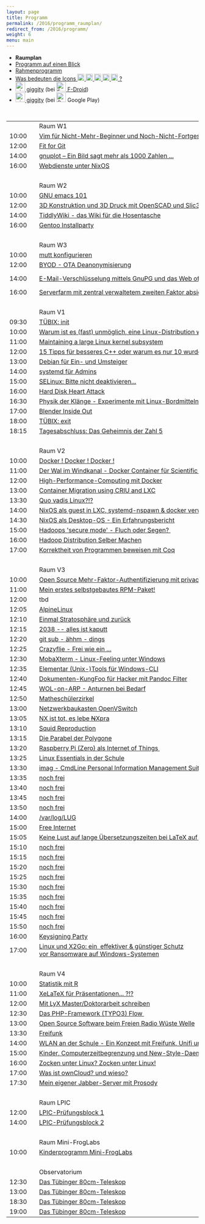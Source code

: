 ```yaml
---
layout: page
title: Programm
permalink: /2016/programm_raumplan/
redirect_from: /2016/programm/
weight: 6
menu: main
---
```


* <span style="font-weight: bold;">Raumplan</span>
* <a href="../programm_auf_einen_blick/">Programm auf einen Blick</a>
* <a href="../programm_rahmen/">Rahmenprogramm</a>
* <a href="../programm_was_bedeuten_die_icons">Was bedeuten die Icons <img height="18" width="18" src="../../images/workshop.svg"> <img height="18" width="18" src="../../images/talk.svg"> <img height="18" width="18" src="../../images/talk2.svg"> <img height="18" width="18" src="../../images/lightning.svg"> <img height="18" width="18" src="../../images/lpic.svg"> ?</a>
* <a href="https://f-droid.org/repository/browse/?fdid=net.gaast.giggity" target="_blank"><img height="25" src="../../images/giggity.png" alt="giggity-Logo" title="giggity-Logo" />&nbsp;giggity</a> (bei
<a href="https://f-droid.org/" target="_blank"><img height="25" src="../../images/fdroid.png" alt="F-Droid-Logo" title="F-Droid-Logo" />&nbsp;F-Droid</a>)
* <a href="https://play.google.com/store/apps/details?id=net.gaast.giggity" target="_blank"><img height="25" src="../../images/giggity.png" alt="giggity-Logo" title="giggity-Logo" />&nbsp;giggity</a> (bei
<img height="25" src="../../images/googleplay.png" alt="Google-Play-Logo" title="Google-Play-Logo" />&nbsp;Google Play)

<br/>

<table>

<tr><td></td><td></td><td>Raum W1</td></tr>
<tr><td>10:00</td><td><a class="work"></a></td><td><a href="../programm/toni-zimmer-vim-fuer-nicht-mehr-beginner-und-noch-nicht-fortgeschrittene">Vim&nbsp;für&nbsp;Nicht-Mehr-Beginner&nbsp;und&nbsp;Noch-Nicht-Fortgeschrittene</a></td><td>Toni&nbsp;Zimmer</td></tr>
<tr><td>12:00</td><td><a class="work"></a></td><td><a href="../programm/knut-franke-fit-for-git">Fit&nbsp;for&nbsp;Git</a></td><td>Knut&nbsp;Franke</td></tr>
<tr><td>14:00</td><td><a class="work"></a></td><td><a href="../programm/harald-koenig-gnuplot-ein-bild-sagt-mehr-als-1000-zahlen">gnuplot&nbsp;–&nbsp;Ein&nbsp;Bild&nbsp;sagt&nbsp;mehr&nbsp;als&nbsp;1000&nbsp;Zahlen&nbsp;...</a></td><td>Harald&nbsp;König</td></tr>
<tr><td>16:00</td><td><a class="work"></a></td><td><a href="../programm/paul-seitz-webdienste-unter-nixos">Webdienste&nbsp;unter&nbsp;NixOS</a></td><td>Paul&nbsp;Seitz</td></tr>
<tr><td>&nbsp;</td></tr>

<tr><td></td><td></td><td>Raum W2</td></tr>
<tr><td>10:00</td><td><a class="work"></a></td><td><a href="../programm/david-elias-kuenstle-gnu-emacs-101">GNU&nbsp;emacs&nbsp;101</a></td><td>David-Elias&nbsp;Künstle</td></tr>
<tr><td>12:00</td><td><a class="work"></a></td><td><a href="../programm/klaus-knopper-3d-konstruktion-und-3d-druck-mit-openscad-und-slic3r">3D&nbsp;Konstruktion&nbsp;und&nbsp;3D&nbsp;Druck&nbsp;mit&nbsp;OpenSCAD&nbsp;und&nbsp;Slic3r</a></td><td>Klaus&nbsp;Knopper</td></tr>
<tr><td>14:00</td><td><a class="work"></a></td><td><a href="../programm/matthias-windrich-tiddlywiki-das-wiki-fuer-die-hosentasche">TiddlyWiki&nbsp;-&nbsp;das&nbsp;Wiki&nbsp;für&nbsp;die&nbsp;Hosentasche</a></td><td>Matthias&nbsp;Windrich</td></tr>
<tr><td>16:00</td><td><a class="work"></a></td><td><a href="../programm/mark-schmidt-gentoo-installparty">Gentoo&nbsp;Installparty</a></td><td>Mark&nbsp;Schmidt,&nbsp;Andreas&nbsp;Stockmayer</td></tr>
<tr><td>&nbsp;</td></tr>

<tr><td></td><td></td><td>Raum W3</td></tr>
<tr><td>10:00</td><td><a class="work"></a></td><td><a href="../programm/sven-guckes-mutt-konfigurieren">mutt&nbsp;konfigurieren</a></td><td>Sven&nbsp;Guckes</td></tr>
<tr><td>12:00</td><td><a class="work"></a></td><td><a href="../programm/felix-bauer-byod-ota-deanonymisierung">BYOD&nbsp;-&nbsp;OTA&nbsp;Deanonymisierung</a></td><td>Felix&nbsp;Bauer</td></tr>
<tr><td>14:00</td><td><a class="work"></a></td><td><a href="../programm/michael-weiss-e-mail-verschluesselung-mittels-gnupg-und-das-web-of-trust">E-Mail-Verschlüsselung&nbsp;mittels&nbsp;GnuPG&nbsp;und&nbsp;das&nbsp;Web&nbsp;of&nbsp;Trust</a></td><td>Michael Weiss,&nbsp;Roman Schulte,<br/>Leo Dessani,&nbsp;Justin Humm</td></tr>
<tr><td>16:00</td><td><a class="work"></a></td><td><a href="../programm/cornelius-koelbel-serverfarm-mit-zentral-verwaltetem-zweiten-faktor-absichern">Serverfarm&nbsp;mit&nbsp;zentral&nbsp;verwaltetem&nbsp;zweiten&nbsp;Faktor&nbsp;absichern</a></td><td>Cornelius&nbsp;Kölbel</td></tr>
<tr><td>&nbsp;</td></tr>

<tr><td></td><td></td><td>Raum V1</td></tr>
<tr><td>09:30</td><td><a class="talk2"></a></td><td><a href="../programm/tuebix-init">TÜBIX: init</a></td><td>TÜBIX&nbsp;Orga-Team</td></tr>
<tr><td>10:00</td><td><a class="talk"></a></td><td><a href="../programm/carsten-emde-warum-ist-es-fast-unmoeglich-eine-linux-distribution-weiterzugeben">Warum&nbsp;ist&nbsp;es&nbsp;(fast)&nbsp;unmöglich,&nbsp;eine&nbsp;Linux-Distribution&nbsp;weiterzugeben?</a></td><td>Carsten&nbsp;Emde</td></tr>
<tr><td>11:00</td><td><a class="talk"></a></td><td><a href="../programm/arnd-bergmann-maintaining-a-large-linux-kernel-subsystem">Maintaining&nbsp;a&nbsp;large&nbsp;Linux&nbsp;kernel&nbsp;subsystem</a></td><td>Arnd&nbsp;Bergmann</td></tr>
<tr><td>12:00</td><td><a class="talk"></a></td><td><a href="../programm/rainer-grimm-15-tipps-fuer-besseres-cplusplus-oder-warum-es-nur-10-wurden">15&nbsp;Tipps&nbsp;für&nbsp;besseres&nbsp;C++&nbsp;oder&nbsp;warum&nbsp;es&nbsp;nur&nbsp;10&nbsp;wurden.</a></td><td>Rainer&nbsp;Grimm</td></tr>
<tr><td>13:00</td><td><a class="talk"></a></td><td><a href="../programm/andreas-mundt-debian-fuer-ein-und-umsteiger">Debian&nbsp;für&nbsp;Ein-&nbsp;und&nbsp;Umsteiger</a></td><td>Andreas&nbsp;Mundt</td></tr>
<tr><td>14:00</td><td><a class="talk"></a></td><td><a href="../programm/jonas-genannt-systemd-fuer-admins">systemd&nbsp;für&nbsp;Admins</a></td><td>Jonas&nbsp;Genannt</td></tr>
<tr><td>15:00</td><td><a class="talk"></a></td><td><a href="../programm/robert-scheck-selinux-bitte-nicht-deaktivieren">SELinux:&nbsp;Bitte&nbsp;nicht&nbsp;deaktivieren...</a></td><td>Robert&nbsp;Scheck</td></tr>
<tr><td>16:00</td><td><a class="talk"></a></td><td><a href="../programm/felix-bauer-hard-disk-heart-attack">Hard&nbsp;Disk&nbsp;Heart&nbsp;Attack</a></td><td>Felix&nbsp;Bauer</td></tr>
<tr><td>16:30</td><td><a class="talk"></a></td><td><a href="../programm/ingo-blechschmidt-physik-der-klaenge-experimente-mit-linux-bordmitteln">Physik&nbsp;der&nbsp;Klänge&nbsp;-&nbsp;Experimente&nbsp;mit&nbsp;Linux-Bordmitteln</a></td><td>Ingo&nbsp;Blechschmidt</td></tr>
<tr><td>17:00</td><td><a class="talk"></a></td><td><a href="../programm/thomas-dinges-blender-inside-out">Blender&nbsp;Inside&nbsp;Out</a></td><td>Thomas&nbsp;Dinges</td></tr>
<tr><td>18:00</td><td><a class="talk2"></a></td><td><a href="../programm/tuebix-exit">TÜBIX: exit</a></td><td>TÜBIX&nbsp;Orga-Team</td></tr>
<tr><td>18:15</td><td><a class="talk"></a></td><td><a href="../programm/ingo-blechschmidt-das-geheimnis-der-zahl-5/">Tagesabschluss:&nbsp;Das&nbsp;Geheimnis&nbsp;der&nbsp;Zahl&nbsp;5</a></td><td>Ingo&nbsp;Blechschmidt</td></tr>
<tr><td>&nbsp;</td></tr>

<tr><td></td><td></td><td>Raum V2</td></tr>
<tr><td>10:00</td><td><a class="talk"></a></td><td><a href="../programm/olaf-flebbe-docker-docker-docker">Docker&nbsp;!&nbsp;Docker&nbsp;!&nbsp;Docker&nbsp;!</a></td><td>Olaf&nbsp;Flebbe</td></tr>
<tr><td>11:00</td><td><a class="talk"></a></td><td><a href="../programm/holger-gantikow-der-wal-im-windkanal-docker-container-fuer-scientific-computing">Der&nbsp;Wal&nbsp;im&nbsp;Windkanal&nbsp;-&nbsp;Docker&nbsp;Container&nbsp;für&nbsp;Scientific&nbsp;Computing</a></td><td>Holger&nbsp;Gantikow</td></tr>
<tr><td>12:00</td><td><a class="talk"></a></td><td><a href="../programm/sebastian-klingberg-high-performance-computing-mit-docker">High-Performance-Computing&nbsp;mit&nbsp;Docker</a></td><td>Sebastian&nbsp;Klingberg</td></tr>
<tr><td>13:00</td><td><a class="talk"></a></td><td><a href="../programm/adrian-reber-container-migration-using-criu-and-lxc">Container&nbsp;Migration&nbsp;using&nbsp;CRIU&nbsp;and&nbsp;LXC</a></td><td>Adrian&nbsp;Reber</td></tr>
<tr><td>13:30</td><td><a class="talk"></a></td><td><a href="../programm/udo-seidel-quo-vadis-linux">Quo&nbsp;vadis&nbsp;Linux?!?</a></td><td>Udo&nbsp;Seidel</td></tr>
<tr><td>14:00</td><td><a class="talk"></a></td><td><a href="../programm/joachim-schiele-nixos-als-guest-in-lxc-systemd-nspawn-docker-verwenden">NixOS&nbsp;als&nbsp;guest&nbsp;in&nbsp;LXC,&nbsp;systemd-nspawn&nbsp;&&nbsp;docker&nbsp;verwenden</a></td><td>Joachim&nbsp;Schiele</td></tr>
<tr><td>14:30</td><td><a class="talk"></a></td><td><a href="../programm/matthias-beyer-nixos-als-desktop-os-ein-erfahrungsbericht">NixOS&nbsp;als&nbsp;Desktop-OS&nbsp;-&nbsp;Ein&nbsp;Erfahrungsbericht</a></td><td>Matthias&nbsp;Beyer</td></tr>
<tr><td>15:00</td><td><a class="talk"></a></td><td><a href="../programm/reiner-schlotte-hadoops-secure-mode-fluch-oder-segen">Hadoops&nbsp;'secure&nbsp;mode'&nbsp;-&nbsp;Fluch&nbsp;oder&nbsp;Segen?&nbsp;</a></td><td>Reiner&nbsp;Schlotte</td></tr>
<tr><td>16:00</td><td><a class="talk"></a></td><td><a href="../programm/olaf-flebbe-hadoop-distribution-selber-machen">Hadoop&nbsp;Distribution&nbsp;Selber&nbsp;Machen</a></td><td>Olaf&nbsp;Flebbe</td></tr>
<tr><td>17:00</td><td><a class="talk"></a></td><td><a href="../programm/peter-hrenka-korrektheit-von-programmen-beweisen-mit-coq">Korrektheit&nbsp;von&nbsp;Programmen&nbsp;beweisen&nbsp;mit&nbsp;Coq</a></td><td>Peter&nbsp;Hrenka</td></tr>
<tr><td>&nbsp;</td></tr>

<tr><td></td><td></td><td>Raum V3</td></tr>
<tr><td>10:00</td><td><a class="talk"></a></td><td><a href="../programm/cornelius-koelbel-open-source-mehr-faktor-authentifizierung-mit-privacyidea">Open&nbsp;Source&nbsp;Mehr-Faktor-Authentifizierung&nbsp;mit&nbsp;privacyIDEA</a></td><td>Cornelius&nbsp;Kölbel</td></tr>
<tr><td>11:00</td><td><a class="talk"></a></td><td><a href="../programm/robert-scheck-mein-erstes-selbstgebautes-rpm-paket">Mein&nbsp;erstes&nbsp;selbstgebautes&nbsp;RPM-Paket!</a></td><td>Robert&nbsp;Scheck</td></tr>
<tr><td>12:00</td><td><a class="light" name="firstlightningtalk"></a></td><td>tbd</td><td>tbd</td></tr>
<tr><td>12:05</td><td><a class="light"></a></td><td><a href="../programm/felix-bauer-alpinelinux">AlpineLinux</a></td><td>Felix&nbsp;Bauer</td></tr>
<tr><td>12:10</td><td><a class="light"></a></td><td><a href="../programm/ingo-blechschmidt-einmal-stratosphaere-und-zurueck">Einmal&nbsp;Stratosphäre&nbsp;und&nbsp;zurück</a></td><td>Ingo&nbsp;Blechschmidt</td></tr>
<tr><td>12:15</td><td><a class="light"></a></td><td><a href="../programm/arnd-bergmann-2038-alles-ist-kaputt">2038&nbsp;--&nbsp;alles&nbsp;ist&nbsp;kaputt</a></td><td>Arnd&nbsp;Bergmann</td></tr>
<tr><td>12:20</td><td><a class="light"></a></td><td><a href="../programm/peter-hrenka-git-sub-aehhm-dings">git&nbsp;sub&nbsp;-&nbsp;ähhm&nbsp;-&nbsp;dings</a></td><td>Peter&nbsp;Hrenka</td></tr>
<tr><td>12:25</td><td><a class="light"></a></td><td><a href="../programm/harald-koenig-crazyflie-frei-wie-ein">Crazyflie&nbsp;-&nbsp;Frei&nbsp;wie&nbsp;ein&nbsp;...</a></td><td>Harald&nbsp;König</td></tr>
<tr><td>12:30</td><td><a class="light"></a></td><td><a href="../programm/alexander-nehmer-mobaxterm-linux-feeling-unter-windows">MobaXterm&nbsp;-&nbsp;Linux-Feeling&nbsp;unter&nbsp;Windows</a></td><td>Alexander&nbsp;Nehmer</td></tr>
<tr><td>12:35</td><td><a class="light"></a></td><td><a href="../programm/sebastian-niedworok-elementar-unix-tools-fuer-windows-cli">Elementar&nbsp;(Unix-)Tools&nbsp;für&nbsp;Windows-CLI</a></td><td>Sebastian&nbsp;Niedworok</td></tr>
<tr><td>12:40</td><td><a class="light"></a></td><td><a href="../programm/david-elias-kuenstle-dokumenten-kungfoo-fuer-hacker-mit-pandoc-filter">Dokumenten-KungFoo&nbsp;für&nbsp;Hacker&nbsp;mit&nbsp;Pandoc&nbsp;Filter</a></td><td>David-Elias&nbsp;Künstle</td></tr>
<tr><td>12:45</td><td><a class="light"></a></td><td><a href="../programm/felix-bauer-wol-on-arp-anturnen-bei-bedarf">WOL-on-ARP&nbsp;-&nbsp;Anturnen&nbsp;bei&nbsp;Bedarf</a></td><td>Felix&nbsp;Bauer</td></tr>
<tr><td>12:50</td><td><a class="light"></a></td><td><a href="../programm/ingo-blechschmidt-matheschuelerzirkel">Matheschülerzirkel</a></td><td>Ingo&nbsp;Blechschmidt</td></tr>
<tr><td>13:00</td><td><a class="light"></a></td><td><a href="../programm/sebastian-klingberg-netzwerkbaukasten-openvswitch">Netzwerkbaukasten&nbsp;OpenVSwitch</a></td><td>Sebastian&nbsp;Klingberg</td></tr>
<tr><td>13:05</td><td><a class="light"></a></td><td><a href="../programm/alexander-berg-nx-ist-tot-es-lebe-xpra">NX&nbsp;ist&nbsp;tot,&nbsp;es&nbsp;lebe&nbsp;<del>N</del>Xpra</a></td><td>Alexander&nbsp;Berg</td></tr>
<tr><td>13:10</td><td><a class="light"></a></td><td><a href="../programm/felix-bauer-squid-reproduction">Squid&nbsp;Reproduction</a></td><td>Felix&nbsp;Bauer</td></tr>
<tr><td>13:15</td><td><a class="light"></a></td><td><a href="../programm/ingo-blechschmidt-die-parabel-der-polygone">Die&nbsp;Parabel&nbsp;der&nbsp;Polygone</a></td><td>Ingo&nbsp;Blechschmidt</td></tr>
<tr><td>13:20</td><td><a class="light"></a></td><td><a href="../programm/marcus-siegl-raspberry-pi-als-internet-of-things">Raspberry&nbsp;Pi&nbsp;(Zero)&nbsp;als&nbsp;Internet&nbsp;of&nbsp;Things&nbsp;</a></td><td>Marcus&nbsp;Siegl</td></tr>
<tr><td>13:25</td><td><a class="light"></a></td><td><a href="../programm/anni-theil-schiebel-linux-essentials-in-der-schule">Linux&nbsp;Essentials&nbsp;in&nbsp;der&nbsp;Schule</a></td><td>Anni&nbsp;Theil-Schiebel</td></tr>
<tr><td>13:30</td><td><a class="light"></a></td><td><a href="../programm/matthias-beyer-imag-cmdline-personal-information-management-suite-in-rust">imag&nbsp;-&nbsp;CmdLine&nbsp;Personal&nbsp;Information&nbsp;Management&nbsp;Suite&nbsp;in&nbsp;Rust</a></td><td>Matthias&nbsp;Beyer</td></tr>
<tr><td>13:35</td><td><a class="light"></a></td><td><a name="lightningtalksfirstunclaimed" href="../programm/nachzuegler-und-kurzentschlossene-lightning-talks-fuer-kurzentschlossene">noch frei</a></td><td>Du?</td></tr>
<tr><td>13:40</td><td><a class="light"></a></td><td><a href="../programm/nachzuegler-und-kurzentschlossene-lightning-talks-fuer-kurzentschlossene">noch frei</a></td><td>Du?</td></tr>
<tr><td>13:45</td><td><a class="light"></a></td><td><a href="../programm/nachzuegler-und-kurzentschlossene-lightning-talks-fuer-kurzentschlossene">noch frei</a></td><td>Du?</td></tr>
<tr><td>13:50</td><td><a class="light"></a></td><td><a href="../programm/nachzuegler-und-kurzentschlossene-lightning-talks-fuer-kurzentschlossene">noch frei</a></td><td>Du?</td></tr>
<tr><td>14:00</td><td><a class="light"></a></td><td><a href="../programm/lugs-und-co-var-log-lug">/var/log/LUG</a></td><td>LUGs&nbsp;+&nbsp;Co</td></tr>
<tr><td>15:00</td><td><a class="light"></a></td><td><a name="lightningtalkssecondblock" href="../programm/felix-bauer-free-internet">Free&nbsp;Internet</a></td><td>Felix&nbsp;Bauer</td></tr>
<tr><td>15:05</td><td><a class="light"></a></td><td><a href="../programm/ingo-blechschmidt-keine-lust-auf-lange-uebersetzungszeiten-bei-latex-auf-schwachen-rechnern">Keine&nbsp;Lust&nbsp;auf&nbsp;lange&nbsp;Übersetzungszeiten&nbsp;bei&nbsp;LaTeX&nbsp;auf&nbsp;schwachen&nbsp;Rechnern?</a></td><td>Ingo&nbsp;Blechschmidt</td></tr>
<tr><td>15:10</td><td><a class="light"></a></td><td><a href="../programm/nachzuegler-und-kurzentschlossene-lightning-talks-fuer-kurzentschlossene">noch frei</a></td><td>Du?</td></tr>
<tr><td>15:15</td><td><a class="light"></a></td><td><a href="../programm/nachzuegler-und-kurzentschlossene-lightning-talks-fuer-kurzentschlossene">noch frei</a></td><td>Du?</td></tr>
<tr><td>15:20</td><td><a class="light"></a></td><td><a href="../programm/nachzuegler-und-kurzentschlossene-lightning-talks-fuer-kurzentschlossene">noch frei</a></td><td>Du?</td></tr>
<tr><td>15:25</td><td><a class="light"></a></td><td><a href="../programm/nachzuegler-und-kurzentschlossene-lightning-talks-fuer-kurzentschlossene">noch frei</a></td><td>Du?</td></tr>
<tr><td>15:30</td><td><a class="light"></a></td><td><a href="../programm/nachzuegler-und-kurzentschlossene-lightning-talks-fuer-kurzentschlossene">noch frei</a></td><td>Du?</td></tr>
<tr><td>15:35</td><td><a class="light"></a></td><td><a href="../programm/nachzuegler-und-kurzentschlossene-lightning-talks-fuer-kurzentschlossene">noch frei</a></td><td>Du?</td></tr>
<tr><td>15:40</td><td><a class="light"></a></td><td><a href="../programm/nachzuegler-und-kurzentschlossene-lightning-talks-fuer-kurzentschlossene">noch frei</a></td><td>Du?</td></tr>
<tr><td>15:45</td><td><a class="light"></a></td><td><a href="../programm/nachzuegler-und-kurzentschlossene-lightning-talks-fuer-kurzentschlossene">noch frei</a></td><td>Du?</td></tr>
<tr><td>15:50</td><td><a class="light"></a></td><td><a href="../programm/nachzuegler-und-kurzentschlossene-lightning-talks-fuer-kurzentschlossene">noch frei</a></td><td>Du?</td></tr>
<tr><td>16:00</td><td><a class="work"></a></td><td><a href="../programm/michael-weiss-keysigning-party">Keysigning Party</a></td><td>Michael Weiss,&nbsp;Sven Guckes, Florian Heimgärtner</td></tr>
<tr><td>17:00</td><td><a class="talk"></a></td><td><a href="../programm/stefan-baur-linux-und-x2go-ein-effektiver-und-guenstiger-schutz-vor-ransomware-auf-windows-systemen">Linux&nbsp;und&nbsp;X2Go:&nbsp;ein&nbsp;&nbsp;effektiver&nbsp;&&nbsp;günstiger&nbsp;Schutz vor&nbsp;Ransomware&nbsp;auf&nbsp;Windows-Systemen</a></td><td>Stefan&nbsp;Baur</td></tr>
<tr><td>&nbsp;</td></tr>

<tr><td></td><td></td><td>Raum V4</td></tr>
<tr><td>10:00</td><td><a class="talk"></a></td><td><a href="../programm/janko-dietzsch-statistik-mit-r">Statistik&nbsp;mit&nbsp;R</a></td><td>Janko&nbsp;Dietzsch</td></tr>
<tr><td>11:00</td><td><a class="talk"></a></td><td><a href="../programm/roland-imme-xelatex-fuer-praesentationen">XeLaTeX&nbsp;für&nbsp;Präsentationen...&nbsp;?!?</a></td><td>Roland&nbsp;Imme</td></tr>
<tr><td>12:00</td><td><a class="talk"></a></td><td><a href="../programm/wolfgang-engelmann-mit-lyx-master-doktorarbeit-schreiben">Mit&nbsp;LyX&nbsp;Master/Doktorarbeit&nbsp;schreiben</a></td><td>Wolfgang&nbsp;Engelmann</td></tr>
<tr><td>12:30</td><td><a class="talk"></a></td><td><a href="../programm/frederik-milkau-das-php-framework-typo3-flow">Das&nbsp;PHP-Framework&nbsp;(TYPO3)&nbsp;Flow&nbsp;</a></td><td>Frederik&nbsp;Milkau</td></tr>
<tr><td>13:00</td><td><a class="talk"></a></td><td><a href="../programm/friedrich-strohmaier-andy-kuestner-open-source-software-beim-freien-radio-wueste-welle">Open&nbsp;Source&nbsp;Software&nbsp;beim&nbsp;Freien&nbsp;Radio&nbsp;Wüste&nbsp;Welle</a></td><td>Friedrich&nbsp;Strohmaier,&nbsp;Andy&nbsp;Küstner</td></tr>
<tr><td>13:30</td><td><a class="talk"></a></td><td><a href="../programm/justin-humm-freifunk">Freifunk</a></td><td>Justin&nbsp;Humm</td></tr>
<tr><td>14:00</td><td><a class="talk"></a></td><td><a href="../programm/frank-schiebel-wlan-an-der-schule">WLAN&nbsp;an&nbsp;der&nbsp;Schule&nbsp;-&nbsp;Ein&nbsp;Konzept&nbsp;mit&nbsp;Freifunk,&nbsp;Unifi&nbsp;und&nbsp;linuxmuster.net</a></td><td>Frank&nbsp;Schiebel</td></tr>
<tr><td>15:00</td><td><a class="talk"></a></td><td><a href="../programm/anselm-kruis-kinder-computerzeitbegrenzung-und-new-style-daemons">Kinder,&nbsp;Computerzeitbegrenzung&nbsp;und&nbsp;New-Style-Daemons</a></td><td>Anselm&nbsp;Kruis</td></tr>
<tr><td>16:00</td><td><a class="talk"></a></td><td><a href="../programm/sascha-kaupp-zocken-unter-linux">Zocken&nbsp;unter&nbsp;Linux?&nbsp;Zocken&nbsp;unter&nbsp;Linux!</a></td><td>Sascha&nbsp;Kaupp</td></tr>
<tr><td>17:00</td><td><a class="talk"></a></td><td><a href="../programm/vinzenz-rosenkranz-was-ist-owncloud-und-wieso">Was&nbsp;ist&nbsp;ownCloud?&nbsp;und&nbsp;wieso?</a></td><td>Vinzenz&nbsp;Rosenkranz</td></tr>
<tr><td>17:30</td><td><a class="talk"></a></td><td><a href="../programm/robert-scheck-mein-eigener-jabber-server-mit-prosody">Mein&nbsp;eigener&nbsp;Jabber-Server&nbsp;mit&nbsp;Prosody</a></td><td>Robert&nbsp;Scheck</td></tr>
<tr><td>&nbsp;</td></tr>

<tr><td></td><td></td><td>Raum LPIC</td></tr>
<tr><td>12:00</td><td><a class="lpic"></a></td><td><a href="../../lpic">LPIC-Prüfungsblock&nbsp;1</a></td><td>Dimitrios Bogiatzoules</td></tr>
<tr><td>14:00</td><td><a class="lpic"></a></td><td><a href="../../lpic">LPIC-Prüfungsblock&nbsp;2</a></td><td>Dimitrios Bogiatzoules</td></tr>
<tr><td>&nbsp;</td></tr>

<tr><td></td><td></td><td>Raum Mini-FrogLabs</td></tr>
<tr><td>10:00</td><td><a class="work"></a></td><td><a href="../../kinder">Kinderprogramm Mini-FrogLabs</a></td><td>Teckids e.V.</td></tr>
<tr><td>&nbsp;</td></tr>

<tr><td></td><td></td><td>Observatorium</td></tr>
<tr><td>12:30</td><td><a class="talk"></a></td><td><a href="../programm/ruth-und-daniel-gottschall-cornelia-heinitz-das-tuebinger-80cm-teleskop/">Das&nbsp;Tübinger&nbsp;80cm-Teleskop</a></td><td>Ruth&nbsp;Gottschall,&nbsp;Daniel&nbsp;Gottschall,&nbsp;Cornelia&nbsp;Heinitz</td></tr>
<tr><td>13:00</td><td><a class="talk"></a></td><td><a href="../programm/ruth-und-daniel-gottschall-cornelia-heinitz-das-tuebinger-80cm-teleskop/">Das&nbsp;Tübinger&nbsp;80cm-Teleskop</a></td><td>Ruth&nbsp;Gottschall,&nbsp;Daniel&nbsp;Gottschall,&nbsp;Cornelia&nbsp;Heinitz</td></tr>
<tr><td>18:30</td><td><a class="talk"></a></td><td><a href="../programm/ruth-und-daniel-gottschall-cornelia-heinitz-das-tuebinger-80cm-teleskop/">Das&nbsp;Tübinger&nbsp;80cm-Teleskop</a></td><td>Ruth&nbsp;Gottschall,&nbsp;Daniel&nbsp;Gottschall,&nbsp;Cornelia&nbsp;Heinitz</td></tr>
<tr><td>19:00</td><td><a class="talk"></a></td><td><a href="../programm/ruth-und-daniel-gottschall-cornelia-heinitz-das-tuebinger-80cm-teleskop/">Das&nbsp;Tübinger&nbsp;80cm-Teleskop</a></td><td>Ruth&nbsp;Gottschall,&nbsp;Daniel&nbsp;Gottschall,&nbsp;Cornelia&nbsp;Heinitz</td></tr>

</table>
